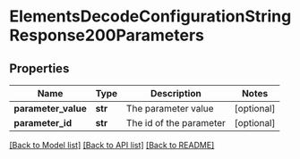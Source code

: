 # ElementsDecodeConfigurationStringResponse200Parameters

## Properties
Name | Type | Description | Notes
------------ | ------------- | ------------- | -------------
**parameter_value** | **str** | The parameter value | [optional] 
**parameter_id** | **str** | The id of the parameter | [optional] 

[[Back to Model list]](../README.md#documentation-for-models) [[Back to API list]](../README.md#documentation-for-api-endpoints) [[Back to README]](../README.md)


